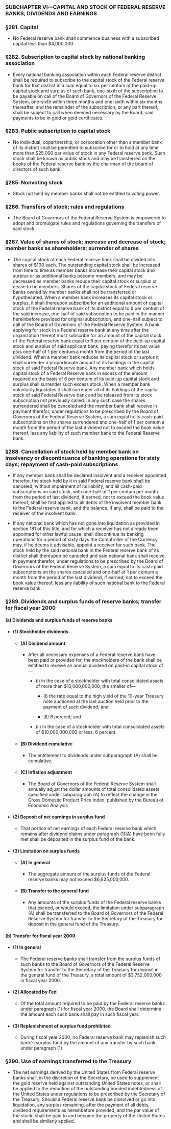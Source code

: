 ### SUBCHAPTER VI—CAPITAL AND STOCK OF FEDERAL RESERVE BANKS; DIVIDENDS AND EARNINGS

### §281. Capital
* No Federal reserve bank shall commence business with a subscribed capital less than $4,000,000.

### §282. Subscription to capital stock by national banking association
* Every national banking association within each Federal reserve district shall be required to subscribe to the capital stock of the Federal reserve bank for that district in a sum equal to six per centum of the paid-up capital stock and surplus of such bank, one-sixth of the subscription to be payable on call of the Board of Governors of the Federal Reserve System, one-sixth within three months and one-sixth within six months thereafter, and the remainder of the subscription, or any part thereof, shall be subject to call when deemed necessary by the Board, said payments to be in gold or gold certificates.

### §283. Public subscription to capital stock
* No individual, copartnership, or corporation other than a member bank of its district shall be permitted to subscribe for or to hold at any time more than $25,000 par value of stock in any Federal reserve bank. Such stock shall be known as public stock and may be transferred on the books of the Federal reserve bank by the chairman of the board of directors of such bank.

### §285. Nonvoting stock
* Stock not held by member banks shall not be entitled to voting power.

### §286. Transfers of stock; rules and regulations
* The Board of Governors of the Federal Reserve System is empowered to adopt and promulgate rules and regulations governing the transfers of said stock.

### §287. Value of shares of stock; increase and decrease of stock; member banks as shareholders; surrender of shares
* The capital stock of each Federal reserve bank shall be divided into shares of $100 each. The outstanding capital stock shall be increased from time to time as member banks increase their capital stock and surplus or as additional banks become members, and may be decreased as member banks reduce their capital stock or surplus or cease to be members. Shares of the capital stock of Federal reserve banks owned by member banks shall not be transferred or hypothecated. When a member bank increases its capital stock or surplus, it shall thereupon subscribe for an additional amount of capital stock of the Federal reserve bank of its district equal to 6 per centum of the said increase, one-half of said subscription to be paid in the manner hereinbefore provided for original subscription, and one-half subject to call of the Board of Governors of the Federal Reserve System. A bank applying for stock in a Federal reserve bank at any time after the organization thereof must subscribe for an amount of the capital stock of the Federal reserve bank equal to 6 per centum of the paid-up capital stock and surplus of said applicant bank, paying therefor its par value plus one-half of 1 per centum a month from the period of the last dividend. When a member bank reduces its capital stock or surplus it shall surrender a proportionate amount of its holdings in the capital stock of said Federal Reserve bank. Any member bank which holds capital stock of a Federal Reserve bank in excess of the amount required on the basis of 6 per centum of its paid-up capital stock and surplus shall surrender such excess stock. When a member bank voluntarily liquidates it shall surrender all of its holdings of the capital stock of said Federal Reserve bank and be released from its stock subscription not previously called. In any such case the shares surrendered shall be canceled and the member bank shall receive in payment therefor, under regulations to be prescribed by the Board of Governors of the Federal Reserve System, a sum equal to its cash-paid subscriptions on the shares surrendered and one-half of 1 per centum a month from the period of the last dividend not to exceed the book value thereof, less any liability of such member bank to the Federal Reserve bank.

### §288. Cancellation of stock held by member bank on insolvency or discontinuance of banking operations for sixty days; repayment of cash-paid subscriptions
* If any member bank shall be declared insolvent and a receiver appointed therefor, the stock held by it in said Federal reserve bank shall be canceled, without impairment of its liability, and all cash-paid subscriptions on said stock, with one-half of 1 per centum per month from the period of last dividend, if earned, not to exceed the book value thereof, shall be first applied to all debts of the insolvent member bank to the Federal reserve bank, and the balance, if any, shall be paid to the receiver of the insolvent bank.

* If any national bank which has not gone into liquidation as provided in section 181 of this title, and for which a receiver has not already been appointed for other lawful cause, shall discontinue its banking operations for a period of sixty days the Comptroller of the Currency may, if he deems it advisable, appoint a receiver for such bank. The stock held by the said national bank in the Federal reserve bank of its district shall thereupon be canceled and said national bank shall receive in payment therefor, under regulations to be prescribed by the Board of Governors of the Federal Reserve System, a sum equal to its cash-paid subscriptions on the shares canceled and one-half of 1 per centum a month from the period of the last dividend, if earned, not to exceed the book value thereof, less any liability of such national bank to the Federal reserve bank.

### §289. Dividends and surplus funds of reserve banks; transfer for fiscal year 2000
#### (a) Dividends and surplus funds of reserve banks
* #### (1) Stockholder dividends
  * #### (A) Dividend amount
    * After all necessary expenses of a Federal reserve bank have been paid or provided for, the stockholders of the bank shall be entitled to receive an annual dividend on paid-in capital stock of—

      * (i) in the case of a stockholder with total consolidated assets of more than $10,000,000,000, the smaller of—

        * (I) the rate equal to the high yield of the 10-year Treasury note auctioned at the last auction held prior to the payment of such dividend; and

        * (II) 6 percent; and


      * (ii) in the case of a stockholder with total consolidated assets of $10,000,000,000 or less, 6 percent.

  * #### (B) Dividend cumulative
    * The entitlement to dividends under subparagraph (A) shall be cumulative.

  * #### (C) Inflation adjustment
    * The Board of Governors of the Federal Reserve System shall annually adjust the dollar amounts of total consolidated assets specified under subparagraph (A) to reflect the change in the Gross Domestic Product Price Index, published by the Bureau of Economic Analysis.

* #### (2) Deposit of net earnings in surplus fund
  * That portion of net earnings of each Federal reserve bank which remains after dividend claims under paragraph (1)(A) have been fully met shall be deposited in the surplus fund of the bank.

* #### (3) Limitation on surplus funds
  * #### (A) In general
    * The aggregate amount of the surplus funds of the Federal reserve banks may not exceed $6,825,000,000.

  * #### (B) Transfer to the general fund
    * Any amounts of the surplus funds of the Federal reserve banks that exceed, or would exceed, the limitation under subparagraph (A) shall be transferred to the Board of Governors of the Federal Reserve System for transfer to the Secretary of the Treasury for deposit in the general fund of the Treasury.

#### (b) Transfer for fiscal year 2000
* #### (1) In general
  * The Federal reserve banks shall transfer from the surplus funds of such banks to the Board of Governors of the Federal Reserve System for transfer to the Secretary of the Treasury for deposit in the general fund of the Treasury, a total amount of $3,752,000,000 in fiscal year 2000.

* #### (2) Allocated by Fed
  * Of the total amount required to be paid by the Federal reserve banks under paragraph (1) for fiscal year 2000, the Board shall determine the amount each such bank shall pay in such fiscal year.

* #### (3) Replenishment of surplus fund prohibited
  * During fiscal year 2000, no Federal reserve bank may replenish such bank's surplus fund by the amount of any transfer by such bank under paragraph (1).

### §290. Use of earnings transferred to the Treasury
* The net earnings derived by the United States from Federal reserve banks shall, in the discretion of the Secretary, be used to supplement the gold reserve held against outstanding United States notes, or shall be applied to the reduction of the outstanding bonded indebtedness of the United States under regulations to be prescribed by the Secretary of the Treasury. Should a Federal reserve bank be dissolved or go into liquidation, any surplus remaining, after the payment of all debts, dividend requirements as hereinbefore provided, and the par value of the stock, shall be paid to and become the property of the United States and shall be similarly applied.